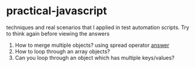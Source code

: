 # practical-javascript
techniques and real scenarios that I applied in test automation scripts. Try to think again before viewing the answers

1. How to merge multiple objects? using spread operator [answer](https://www.linkedin.com/posts/elias-kibret_javascript-react-node-activity-7057262734945509376-ArrK?utm_source=share&utm_medium=member_desktop)
2. How to loop through an array objects?
3. Can you loop through an object which has multiple keys/values?
